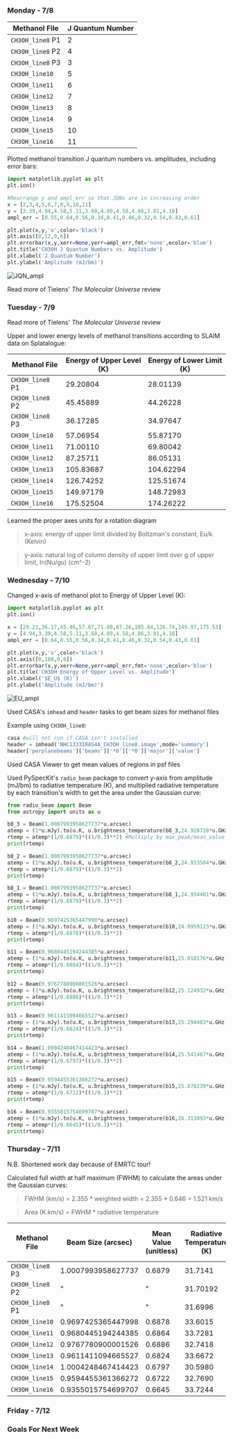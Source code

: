 ### Monday - 7/8

Methanol File | J Quantum Number
---|---
`CH3OH_line8` P1 | 2
`CH3OH_line8` P2 | 4
`CH3OH_line8` P3 | 3
`CH3OH_line10` | 5 
`CH3OH_line11` | 6
`CH3OH_line12` | 7
`CH3OH_line13` | 8
`CH3OH_line14` | 9
`CH3OH_line15` | 10
`CH3OH_line16` | 11

Plotted methanol transition J quantum numbers vs. amplitudes, including error bars:

```python
import matplotlib.pyplot as plt
plt.ion()

#Rearrange y and ampl_err so that JQNs are in increasing order
x = [2,3,4,5,6,7,8,9,10,11]
y = [3.39,4.94,4.58,5.11,3.60,4.89,4.58,4.86,3.81,4.18] 
ampl_err = [0.55,0.64,0.56,0.34,0.41,0.46,0.32,0.54,0.43,0.61]

plt.plot(x,y,'o',color='black') 
plt.axis([0,12,0,6])
plt.errorbar(x,y,xerr=None,yerr=ampl_err,fmt='none',ecolor='blue')
plt.title('CH3OH J Quantum Numbers vs. Amplitude')
plt.xlabel('J Quantum Number')
plt.ylabel('Amplitude (mJ/bm)') 
```

![JQN_ampl](https://user-images.githubusercontent.com/23585856/60921396-9c523b00-a257-11e9-8a5f-5ffae3854f50.png)

Read more of Tielens' *The Molecular Universe* review

### Tuesday - 7/9

Read more of Tielens' *The Molecular Universe* review

Upper and lower energy levels of methanol transitions according to SLAIM data on Splatalogue:

Methanol File | Energy of Upper Level (K) | Energy of Lower Limit (K) 
---|---|---
`CH3OH_line8` P1 | 29.20804 | 28.01139
`CH3OH_line8` P2 | 45.45889 | 44.26228
`CH3OH_line8` P3 | 36.17285 | 34.97647
`CH3OH_line10` | 57.06954 | 55.87170
`CH3OH_line11` | 71.00110 | 69.80042
`CH3OH_line12` | 87.25711 | 86.05131
`CH3OH_line13` | 105.83687 | 104.62294
`CH3OH_line14` | 126.74252 | 125.51674
`CH3OH_line15` | 149.97179 | 148.72983
`CH3OH_line16` | 175.52504 | 174.26222 

Learned the proper axes units for a rotation diagram  
> x-axis: energy of upper limit divided by Boltzman's constant, Eu/k (Kelvin)

> y-axis: natural log of column density of upper limit over g of upper limit, ln(Nu/gu) (cm^-2)

### Wednesday - 7/10

Changed x-axis of methanol plot to Energy of Upper Level (K):

```python
import matplotlib.pyplot as plt
plt.ion()

x = [29.21,36.17,45.46,57.07,71.00,87.26,105.84,126.74,149.97,175.53]
y = [4.94,3.39,4.58,5.11,3.60,4.89,4.58,4.86,3.81,4.18] 
ampl_err = [0.64,0.55,0.56,0.34,0.41,0.46,0.32,0.54,0.43,0.61]

plt.plot(x,y,'o',color='black') 
plt.axis([0,180,0,6])
plt.errorbar(x,y,xerr=None,yerr=ampl_err,fmt='none',ecolor='blue')
plt.title('CH3OH Energy of Upper Level vs. Amplitude')
plt.xlabel('$E_U$ (K)')
plt.ylabel('Amplitude (mJ/bm)')
```

![EU_ampl](https://user-images.githubusercontent.com/23585856/61002076-11884380-a31e-11e9-9320-7b7856128f17.png)

Used CASA's `imhead` and `header` tasks to get beam sizes for methanol files

Example using `CH3OH_line8`:

```python
casa #will not run if CASA isn't installed
header = imhead('NHC1333IRAS4A_CH3OH_line8.image',mode='summary')
header['perplanebeams']['beams']['*0']['*0']['major']['value']
```

Used CASA Viewer to get mean values of regions in psf files 

Used PySpecKit's `radio_beam` package to convert y-axis from amplitude (mJ/bm) to radiative temperature (K), and multiplied radiative temperature by each transition's width to get the area under the Gaussian curve:

```python
from radio_beam import Beam
from astropy import units as u

b8_3 = Beam(1.0007993958627737*u.arcsec)
atemp = (1*u.mJy).to(u.K, u.brightness_temperature(b8_3,24.928728*u.GHz)) #Uses rest frequency 
rtemp = atemp*(1/0.6879)*((1/0.3)**2) #Multiply by max_peak/mean_value and (aperture_area/source_area)^2
print(rtemp)

b8_2 = Beam(1.0007993958627737*u.arcsec)
atemp = (1*u.mJy).to(u.K, u.brightness_temperature(b8_2,24.933504*u.GHz))
rtemp = atemp*(1/0.6879)*((1/0.3)**2)
print(rtemp)

b8_1 = Beam(1.0007993958627737*u.arcsec)
atemp = (1*u.mJy).to(u.K, u.brightness_temperature(b8_1,24.934401*u.GHz))
rtemp = atemp*(1/0.6879)*((1/0.3)**2)
print(rtemp)

b10 = Beam(0.9697425365447998*u.arcsec)
atemp = (1*u.mJy).to(u.K, u.brightness_temperature(b10,24.9959123*u.GHz))
rtemp = atemp*(1/0.6878)*((1/0.3)**2)
print(rtemp)

b11 = Beam(0.9680445194244385*u.arcsec)
atemp = (1*u.mJy).to(u.K, u.brightness_temperature(b11,25.018176*u.GHz))
rtemp = atemp*(1/0.6864)*((1/0.3)**2)
print(rtemp)

b12 = Beam(0.9767780900001526*u.arcsec)
atemp = (1*u.mJy).to(u.K, u.brightness_temperature(b12,25.124932*u.GHz))
rtemp = atemp*(1/0.6886)*((1/0.3)**2)
print(rtemp)

b13 = Beam(0.9611411094665527*u.arcsec)
atemp = (1*u.mJy).to(u.K, u.brightness_temperature(b13,25.294483*u.GHz))
rtemp = atemp*(1/0.6824)*((1/0.3)**2)
print(rtemp)

b14 = Beam(1.0004248467414423*u.arcsec)
atemp = (1*u.mJy).to(u.K, u.brightness_temperature(b14,25.541467*u.GHz))
rtemp = atemp*(1/0.6797)*((1/0.3)**2)
print(rtemp)

b15 = Beam(0.9594455361366272*u.arcsec)
atemp = (1*u.mJy).to(u.K, u.brightness_temperature(b15,25.878239*u.GHz))
rtemp = atemp*(1/0.6722)*((1/0.3)**2)
print(rtemp)

b16 = Beam(0.9355015754699707*u.arcsec)
atemp = (1*u.mJy).to(u.K, u.brightness_temperature(b16,26.313093*u.GHz))
rtemp = atemp*(1/0.6645)*((1/0.3)**2)
print(rtemp)
```
### Thursday - 7/11

N.B. Shortened work day because of EMRTC tour!

Calculated full width at half maximum (FWHM) to calculate the areas under the Gaussian curves:
> FWHM (km/s) = 2.355 * weighted width = 2.355 * 0.646 = 1.521 km/s 

> Area (K.km/s) = FWHM * radiative temperature 

Methanol File | Beam Size (arcsec) | Mean Value (unitless) | Radiative Temperature (K) | Area Under Curve (K.km/s)  
---|---|---|---|---
`CH3OH_line8` P3 | 1.0007993958627737 | 0.6879 | 31.7141 | 48.2476
`CH3OH_line8` P2 | " | " | 31.70192| 48.2291
`CH3OH_line8` P1 | " | " | 31.6996 | 48.2256
`CH3OH_line10` | 0.9697425365447998 | 0.6878 | 33.6015 | 51.1190
`CH3OH_line11` | 0.9680445194244385 | 0.6864 | 33.7281 | 51.3116
`CH3OH_line12` | 0.9767780900001526 | 0.6886 | 32.7418 | 49.8111
`CH3OH_line13` | 0.9611411094665527 | 0.6824 | 33.6672 | 51.2189
`CH3OH_line14` | 1.0004248467414423 | 0.6797 | 30.5980 | 46.5497
`CH3OH_line15` | 0.9594455361366272 | 0.6722 | 32.7690 | 49.8524
`CH3OH_line16` | 0.9355015754699707 | 0.6645 | 33.7244 | 51.3059

### Friday - 7/12


### Goals For Next Week

